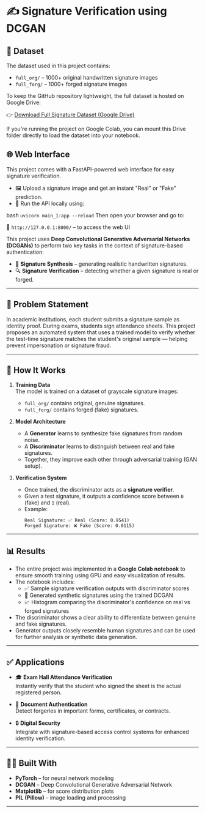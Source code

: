 # ✍️ Signature Verification using DCGAN
## 📁 Dataset

The dataset used in this project contains:

- `full_org/` – 1000+ original handwritten signature images  
- `full_forg/` – 1000+ forged signature images

To keep the GitHub repository lightweight, the full dataset is hosted on Google Drive:

👉 [Download Full Signature Dataset (Google Drive)](https://drive.google.com/file/d/1CAjtavJerVnrObpj10GHT4P-muqILVL7/view?usp=sharing)

If you're running the project on Google Colab, you can mount this Drive folder directly to load the dataset into your notebook.
## 🌐 Web Interface

This project comes with a FastAPI-powered web interface for easy signature verification.

- 🖼 Upload a signature image and get an instant "Real" or "Fake" prediction.
- 🚀 Run the API locally using:

bash
`uvicorn main_1:app --reload`
Then open your browser and go to:

🔗 `http://127.0.0.1:8000/` – to access the web UI



This project uses **Deep Convolutional Generative Adversarial Networks (DCGANs)** to perform two key tasks in the context of signature-based authentication:

- 🧠 **Signature Synthesis** – generating realistic handwritten signatures.
- 🔍 **Signature Verification** – detecting whether a given signature is real or forged.

---

## 📘 Problem Statement

In academic institutions, each student submits a signature sample as identity proof. During exams, students sign attendance sheets. This project proposes an automated system that uses a trained model to verify whether the test-time signature matches the student's original sample — helping prevent impersonation or signature fraud.

---

## 🧠 How It Works

1. **Training Data**  
   The model is trained on a dataset of grayscale signature images:
   - `full_org/` contains original, genuine signatures.
   - `full_forg/` contains forged (fake) signatures.

2. **Model Architecture**
   - A **Generator** learns to synthesize fake signatures from random noise.
   - A **Discriminator** learns to distinguish between real and fake signatures.
   - Together, they improve each other through adversarial training (GAN setup).

3. **Verification System**
   - Once trained, the discriminator acts as a **signature verifier**.
   - Given a test signature, it outputs a confidence score between `0` (fake) and `1` (real).
   - Example:
     ```
     Real Signature: ✅ Real (Score: 0.9541)
     Forged Signature: ❌ Fake (Score: 0.0115)
     ```

---

## 📊 Results

- The entire project was implemented in a **Google Colab notebook** to ensure smooth training using GPU and easy visualization of results.
- The notebook includes:
  - ✅ Sample signature verification outputs with discriminator scores
  - 🧠 Generated synthetic signatures using the trained DCGAN
  - 📈 Histogram comparing the discriminator's confidence on real vs forged signatures
- The discriminator shows a clear ability to differentiate between genuine and fake signatures.
- Generator outputs closely resemble human signatures and can be used for further analysis or synthetic data generation.

---

## ✅ Applications

- 🎓 **Exam Hall Attendance Verification**  
  Instantly verify that the student who signed the sheet is the actual registered person.

- 📝 **Document Authentication**  
  Detect forgeries in important forms, certificates, or contracts.

- 🔒 **Digital Security**  
  Integrate with signature-based access control systems for enhanced identity verification.

---

## 👨‍💻 Built With

- **PyTorch** – for neural network modeling  
- **DCGAN** – Deep Convolutional Generative Adversarial Network  
- **Matplotlib** – for score distribution plots  
- **PIL (Pillow)** – image loading and processing

---


